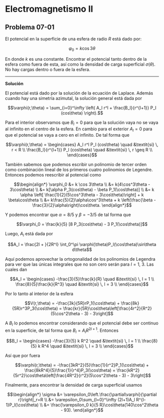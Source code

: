 # Electromagnetismo II
## Problema 07-01

El potencial en la superficie de una esfera de radio $`R`$ está dado por:

```math
\varphi_0 = k \cos 3\theta
```

En donde $`k`$ es una constante. Encontrar el potencial tanto dentro de
la esfera como fuera de esta, así como la densidad de carga superficial
$`\sigma(\theta)`$. No hay cargas dentro o fuera de la esfera.

---

**Solución**

El potencial está dado por la solución de la ecuación
de Laplace. Además cuando hay una simetría azimutal, la solución general está
dada por

```math
\varphi(r,\theta) = \sum_{i=0}^\infty \left(
A_l r^l + \frac{B_l}{r^{l+1}} P_l (cos\theta)
\right).
```

Para el interior observamos que $`B_l = 0`$ para que la solución vaya no se
vaya al  infinito en el centro de la esfera. En cambio para el exterior
$`A_l = 0`$ para que el potencial se vaya a cero en el infinito. De tal forma
que

```math
\varphi(r,\theta) = 
\begin{cases}
A_l r^l P_l (cos\theta) \quad &\textit{si} \, r < R \\
\frac{B_l}{r^{l+1}} P_l (cos\theta) \quad &\textit{si} \, r \geq R \\
\end{cases}
```

También sabemos que podemos escribir un polinomio de tercer orden como
combinación lineal de los primeros cuatro polinomios de Legendre. Entonces
podemos reescribir al potencial como

```math
\begin{align*}
\varphi_0 &= k \cos 3\theta \\
          &= k(4\cos^3\theta - 3\cos\theta) \\
          &= k[\alpha P_3(cos\theta) - \beta P_1(\cos\theta)] \\
          &= k \alpha \left[ \frac{1}{2}(5\cos^3\theta - 3\cos\theta)\right]
             + k \beta\cos\theta \\
          &= k\frac{5}{2}\alpha\cos^3\theta
             + k \left(\frac{\beta - \frac{3}{2}\alpha\right)\cos\theta.
\end{align*}
```

Y podemos encontrar que $`\alpha = 8/5`$ y $`\beta = -3/5`$ de tal forma que

```math
\varphi_0
=
\frac{k}{5} [8 P_3(cos\theta) - 3 P_1(\cos\theta)]
```

Luego, $`A_l`$ está dada por

```math
A_l = \frac{2l + }{2R^l}
\int_0^\pi \varphi(\theta)P_l(\cos\theta)\sin\theta d\theta
```

Aquí podemos aprovechar la ortogonalidad de los polinomios de Legendra para ver
que las únicas integrales que no son cero serán para $`l = 1,\ 3`$. Las cuales
dan

```math
A_l
=
\begin{cases}
-\frac{3}{5}\frac{k}{R} \quad &\textit{si} \, l = 1 \\
\frac{8}{5}\frac{k}{R^3} \quad &\textit{si} \, l = 3 \\
\end{cases}
```

Por lo tanto al interior de la esfera

```math
V(r,\theta)
=
-\frac{3k}{5R}rP_1(\cos\theta) + \frac{8k}{5R}r^3P_3(\cos\theta)
=
\frac{kr}{5R}\cos\theta\left[\frac{4r^2}{R^2}(5\cos^2\theta - 3) - 3\right]
```

A $`B_l`$ lo podemos encontrar considerando que el potencial debe ser continuo
en la superficie, de tal forma que $`B_l = A_l R^{2l+1}`$. Entonces

```math
B_l
=
\begin{cases}
-\frac{3}{5} k R^2 \quad &\textit{si} \, l = 1 \\
\frac{8}{5} k R^4 \quad &\textit{si} \, l = 3 \\
\end{cases}
```
Así que por fuera

```math
\varphi(r,\theta)
=
-\frac{3kR^2}{5}\frac{1}{r^2}P_1(\cos\theta)
+ \frac{8kR^4}{5}\frac{1}{r^4}P_3(\cos\theta)
=
\frac{kR^2}{5r^2}\cos\theta\left[\frac{4R^2}{r^2}(5\cos^2\theta - 3) - 3\right]
```

Finalmente, para encontrar la densidad de carga superficial usamos 

```math
\begin{align*}
\sigma &= \varepsilon_0\left.\frac{\partial\varphi}{\partial r}\right|_r=R \\
       &= \varepsilon_0\sum_{l=0}^\infty (2l+1)A_l R^{l-1}P_l(\cos\theta) \\
       &= \frac{\varepsilon_0 k}{5 R}\cos\theta(140\cos^2\theta - 93).
\end{align*}
```
